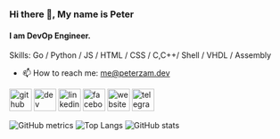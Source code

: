 ### Hi there 👋, My name is Peter
#### I am DevOp Engineer.  

Skills: Go / Python / JS / HTML / CSS / C,C++/ Shell / VHDL / Assembly 

- 📫 How to reach me: me@peterzam.dev 


[<img src='https://cdn.jsdelivr.net/npm/simple-icons@3.0.1/icons/github.svg' alt='github' height='40'>](https://github.com/peterzam)  [<img src='https://cdn.jsdelivr.net/npm/simple-icons@3.0.1/icons/dev-dot-to.svg' alt='dev' height='40'>](https://dev.to/peterzam)  [<img src='https://cdn.jsdelivr.net/npm/simple-icons@3.0.1/icons/linkedin.svg' alt='linkedin' height='40'>](https://www.linkedin.com/in/peterzam/)  [<img src='https://cdn.jsdelivr.net/npm/simple-icons@3.0.1/icons/facebook.svg' alt='facebook' height='40'>](https://www.facebook.com/peterzam.pz)  [<img src='https://cdn.jsdelivr.net/npm/simple-icons@3.0.1/icons/icloud.svg' alt='website' height='40'>](peterzam.dev)  [<img src='https://cdn.jsdelivr.net/npm/simple-icons@3.0.1/icons/telegram.svg' alt='telegram' height='40'>](https://t.me/peterzam)  

![GitHub metrics](https://metrics.lecoq.io/peterzam) 
![Top Langs](https://github-readme-stats.vercel.app/api/top-langs/?username=peterzam&langs_count=7)
![GitHub stats](https://github-readme-stats.vercel.app/api?username=peterzam&show_icons=true&count_private=true) 
